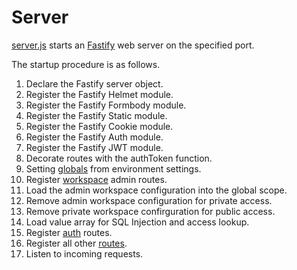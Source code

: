# Server

[server.js](https://github.com/GEOLYTIX/xyz/blob/master/server.js) starts an [Fastify](https://www.fastify.io/) web server on the specified port.

The startup procedure is as follows.

1. Declare the Fastify server object.
2. Register the Fastify Helmet module.
3. Register the Fastify Formbody module.
4. Register the Fastify Static module.
5. Register the Fastify Cookie module.
6. Register the Fastify Auth module.
7. Register the Fastify JWT module.
8. Decorate routes with the authToken function.
9. Setting [globals](https://github.com/GEOLYTIX/xyz/blob/master/globals.js) from environment settings.
10. Register [workspace](https://github.com/GEOLYTIX/xyz/blob/master/workspace.js) admin routes.
11. Load the admin workspace configuration into the global scope.
12. Remove admin workspace configuration for private access.
13. Remove private workspace confirguration for public access.
14. Load value array for SQL Injection and access lookup.
15. Register [auth](https://github.com/GEOLYTIX/xyz/blob/master/auth.js) routes.
16. Register all other [routes](https://github.com/GEOLYTIX/xyz/blob/master/routes.js).
17. Listen to incoming requests.

